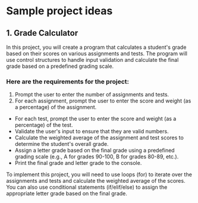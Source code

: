 # Sample project ideas

## 1. Grade Calculator

In this project, you will create a program that calculates a student's grade based on their scores on various assignments and tests. The program will use control structures to handle input validation and calculate the final grade based on a predefined grading scale.

### Here are the requirements for the project:

1. Prompt the user to enter the number of assignments and tests.
1.  For each assignment, prompt the user to enter the score and weight (as a percentage) of the assignment.
* For each test, prompt the user to enter the score and weight (as a percentage) of the test.
* Validate the user's input to ensure that they are valid numbers.
* Calculate the weighted average of the assignment and test scores to determine the student's overall grade.
* Assign a letter grade based on the final grade using a predefined grading scale (e.g., A for grades 90-100, B for grades 80-89, etc.).
* Print the final grade and letter grade to the console.

To implement this project, you will need to use loops (for) to iterate over the assignments and tests and calculate the weighted average of the scores. You can also use conditional statements (if/elif/else) to assign the appropriate letter grade based on the final grade.

